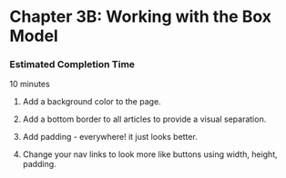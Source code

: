 # Chapter 3B: Working with the Box Model

### Estimated Completion Time 
10 minutes
 
1. Add a background color to the page.

1. Add a bottom border to all articles to provide a visual separation.

1. Add padding - everywhere! it just looks better.

1. Change your nav links to look more like buttons using 
width, height, padding.